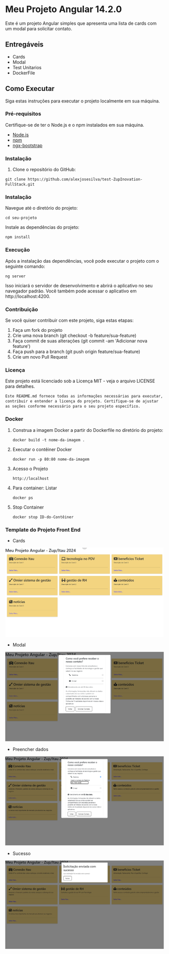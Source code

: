 # Meu Projeto Angular 14.2.0

Este é um projeto Angular simples que apresenta uma lista de cards com um modal para solicitar contato.

## Entregáveis
- Cards
- Modal
- Test Unitarios
- DockerFile


## Como Executar

Siga estas instruções para executar o projeto localmente em sua máquina.

### Pré-requisitos

Certifique-se de ter o Node.js e o npm instalados em sua máquina.

- [Node.js](https://nodejs.org/)
- [npm](https://www.npmjs.com/)
- [ngx-bootstrap](https://www.npmjs.com/package/ngx-bootstrap?activeTab=readme#usage--demo)

### Instalação

1. Clone o repositório do GitHub:

```
git clone https://github.com/alexjosesilva/test-ZupInovation-FullStack.git
```

### Instalação

Navegue até o diretório do projeto:

```
cd seu-projeto
```

Instale as dependências do projeto:

```
npm install
```

### Execução
Após a instalação das dependências, você pode executar o projeto com o seguinte comando:

```
ng server
```

Isso iniciará o servidor de desenvolvimento e abrirá o aplicativo no seu navegador padrão. Você também pode acessar o aplicativo em http://localhost:4200.

### Contribuição

Se você quiser contribuir com este projeto, siga estas etapas:

1. Faça um fork do projeto
2. Crie uma nova branch (git checkout -b feature/sua-feature)
3. Faça commit de suas alterações (git commit -am 'Adicionar nova feature')
4. Faça push para a branch (git push origin feature/sua-feature)
5. Crie um novo Pull Request

### Licença

Este projeto está licenciado sob a Licença MIT - veja o arquivo LICENSE para detalhes.

```
Este README.md fornece todas as informações necessárias para executar, contribuir e entender a licença do projeto. Certifique-se de ajustar as seções conforme necessário para o seu projeto específico.
```
### Docker

1. Construa a imagem Docker a partir do Dockerfile no diretório do projeto:
   ```
   docker build -t nome-da-imagem .
   ```   
2. Executar o contêiner Docker
   ```
   docker run -p 80:80 nome-da-imagem
   ```
3. Acesso o Projeto
   ```
   http://localhost
   ```
4. Para container: Listar
   ```
   docker ps
   ```
5. Stop Container
   ```
   docker stop ID-do-Contêiner
   ```

### Template do Projeto Front End

- Cards

![Listagem dos cards](src/assets/img/tela-final-lista-cards.png)

- Modal
 
![Tela Modal](src/assets/img/tela-final-modal.png)

- Preencher dados

![Tela Modal](src/assets/img/tela-preencher-modal.png)

- Sucesso

![Tela Modal](src/assets/img/tela-sucesso-modal.png)



